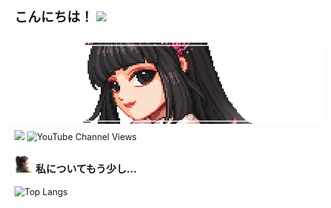 <h2> こんにちは！ <img src="https://media.giphy.com/media/mGcNjsfWAjY5AEZNw6/giphy.gif" width="50"></h2>
<img align='right' src="1200516.png"  style="margin:10px; ">

![](https://komarev.com/ghpvc/?username=HoangDat47&color=brightgreen&style=flat-square)
![YouTube Channel Views](https://img.shields.io/youtube/channel/views/UC41cQXFLjmI887cqPSGwKIw?style=social)
<br>


### <img src="38474d916b856cd5.png" width="30"> 私についてもう少し... 
![Top Langs](https://github-readme-stats.vercel.app/api/top-langs/?username=HoangDat47&hide_progress=true)

<!--
<p align="center">
  <a href="https://github.com/HoangDat47"><img src="ezgif.com-crop.gif" alt="Banner"></a>
  <h3 align="center">Watch with me 🤔</h3>
</p>
-->

